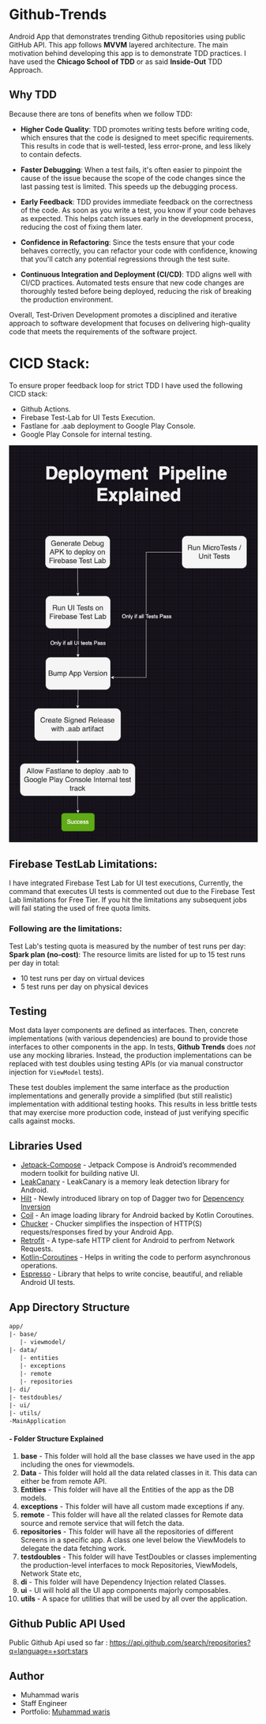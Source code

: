 # Github-Trends

Android App that demonstrates trending Github repositories using public GitHub API. This app follows **MVVM** layered architecture.
The main motivation behind developing this app is to demonstrate TDD practices. I have used the **Chicago School of TDD** or as said **Inside-Out** TDD Approach.

## Why TDD

Because there are tons of benefits when we follow TDD:

* **Higher Code Quality**: TDD promotes writing tests before writing code, which ensures that the code is designed to meet specific requirements. This results in code that is well-tested, less error-prone, and less likely to contain defects.

* **Faster Debugging**: When a test fails, it's often easier to pinpoint the cause of the issue because the scope of the code changes since the last passing test is limited. This speeds up the debugging process.

* **Early Feedback**: TDD provides immediate feedback on the correctness of the code. As soon as you write a test, you know if your code behaves as expected. This helps catch issues early in the development process, reducing the cost of fixing them later.

* **Confidence in Refactoring**: Since the tests ensure that your code behaves correctly, you can refactor your code with confidence, knowing that you'll catch any potential regressions through the test suite.

* **Continuous Integration and Deployment (CI/CD)**: TDD aligns well with CI/CD practices. Automated tests ensure that new code changes are thoroughly tested before being deployed, reducing the risk of breaking the production environment.

Overall, Test-Driven Development promotes a disciplined and iterative approach to software development that focuses on delivering high-quality code that meets the requirements of the software project.

# CICD Stack:

To ensure proper feedback loop for strict TDD I have used the following CICD stack:

* Github Actions.
* Firebase Test-Lab for UI Tests Execution.
* Fastlane for .aab deployment to Google Play Console.
* Google Play Console for internal testing.

<p align="center">
    <img width="600" src="https://github.com/warisdgk/Github-Trends/blob/5f8ffe274b3c2a45583c39352e87a96bdaaeec5d/docs/CICD%20Explained.png" alt="CICD Flow Explained">
</p>

## Firebase TestLab Limitations:

I have integrated Firebase Test Lab for UI test executions, Currently, the  command that executes UI tests is commented out due to the Firebase Test Lab limitations for Free Tier. If you hit the limitations any subsequent jobs will fail stating the used of free quota limits.

### Following are the limitations:

Test Lab's testing quota is measured by the number of test runs per day:
**Spark plan (no-cost)**: The resource limits are listed for up to 15 test runs per day in total:

* 10 test runs per day on virtual devices
* 5 test runs per day on physical devices

## Testing

Most data layer components are defined as interfaces.
Then, concrete implementations (with various dependencies) are bound to provide those interfaces to
other components in the app.
In tests, **Github Trends** does _not_ use any mocking libraries.
Instead, the production implementations can be replaced with test doubles using testing APIs
(or via manual constructor injection for `ViewModel` tests).

These test doubles implement the same interface as the production implementations and generally
provide a simplified (but still realistic) implementation with additional testing hooks.
This results in less brittle tests that may exercise more production code, instead of just verifying
specific calls against mocks.

## Libraries Used

* [Jetpack-Compose](https://developer.android.com/jetpack/compose) - Jetpack Compose is Android’s recommended modern toolkit for building native UI.
* [LeakCanary](https://square.github.io/leakcanary/) - LeakCanary is a memory leak detection library for Android.
* [Hilt](https://developer.android.com/training/dependency-injection/hilt-android) - Newly introduced library on top of Dagger two for [Depencency Inversion](https://developer.android.com/training/dependency-injection)
* [Coil](https://github.com/coil-kt/coil) - An image loading library for Android backed by Kotlin Coroutines.
* [Chucker](https://github.com/ChuckerTeam/chucker) - Chucker simplifies the inspection of HTTP(S) requests/responses fired by your Android App.
* [Retrofit](https://square.github.io/retrofit/) - A type-safe HTTP client for Android to perfrom Network Requests.
* [Kotlin-Coroutines](https://kotlinlang.org/docs/reference/coroutines-overview.html) - Helps in writing the code to perform asynchronous operations.
* [Espresso](https://developer.android.com/training/testing/espresso) - Library that helps to write concise, beautiful, and reliable Android UI tests.


## App Directory Structure

```
app/
|- base/
   |- viewmodel/
|- data/
   |- entities
   |- exceptions
   |- remote
   |- repositories
|- di/
|- testdoubles/
|- ui/
|- utils/
-MainApplication
```

#### - Folder Structure Explained

1. **base** - This folder will hold all the base classes we have used in the app including the ones for viewmodels.
2. **Data** - This folder will hold all the data related classes in it. This data can either be from remote API.
3. **Entities** - This folder will have all the Entities of the app as the DB models.
4. **exceptions** - This folder will have all custom made exceptions if any.
5. **remote** - This folder will have all the related classes for Remote data source and remote service that will fetch the data.
6. **repositories** - This folder will have all the repositories of different Screens in a specific app. A class one level below the ViewModels to delegate the data fetching work.
7. **testdoubles** - This folder will have TestDoubles or classes implementing the production-level interfaces to mock Repositories, ViewModels, Network State etc,
8. **di** - This folder will have Dependency Injection related Classes.
9. **ui** - UI will hold all the UI app components majorly composables.
10. **utils** - A space for utilities that will be used by all over the application.

## Github Public API Used

Public Github Api used so far : https://api.github.com/search/repositories?q=language=+sort:stars

## Author
* Muhammad waris
* Staff Engineer
* Portfolio: [Muhammad waris](http://mwaris.dev/)
